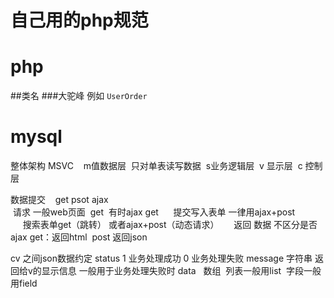 # 自己用的php规范

# php 
##类名
###大驼峰 例如 `UserOrder`
# mysql




整体架构  MSVC    m值数据层  只对单表读写数据  s业务逻辑层  v 显示层  c 控制层


数据提交    get psot ajax  
 请求 一般web页面  get  有时ajax get
      提交写入表单 一律用ajax+post  
      搜索表单get（跳转） 或者ajax+post（动态请求）
      返回 数据 不区分是否ajax get：返回html  post 返回json


cv 之间json数据约定
status  1 业务处理成功 0 业务处理失败
message 字符串  返回给v的显示信息 一般用于业务处理失败时
data   数组  列表一般用list  字段一般用field
  
